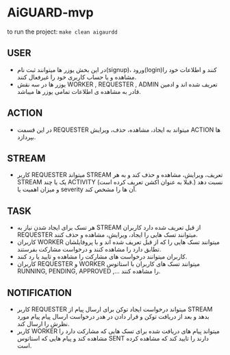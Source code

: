 # AiGUARD-mvp

to run the project:
`make clean aigaurdd`

## USER
- در این بخش یوزر ها میتوانند ثبت نام(signup)، ورود(login)کنند و اطلاعات خود را مشاهده و یا حساب کاربری خود را غیرفعال کنند.
- یوزر ها در سه نقش WORKER , REQUESTER , ADMIN تعریف شده اند و ادمین قادر به مشاهده ی اطلاعات تمامی یوزر ها میباشد.
## ACTION
- در این قسمت  REQUESTER میتواند به ایجاد، مشاهده، حذف، ویرایش ACTION ها بپردازد.
## STREAM
- کاربر REQUESTER میتواند STREAM تعریف، ویرایش، مشاهده و حذف کند و به هر STREAM یک یا چند ACTIVITY (قبلا به عنوان اکشن تعریف کرده است.) نسبت دهد و میزان اهمیت یا severity  آن ها را مشخص کند.
## TASK
- هر تسک برای ایجاد شدن نیاز به STREAM از قبل تعریف شده دارد کاربران REQUESTER میتوانند تسک هایی را ایجاد، ویرایش، مشاهده و حذف کنند.
- کاربران WORKER میتوانند تسک هایی را که از قبل تعریف شده اند و با پروفایلشان تطابق دارد را مشاهده کنند و درخواست مشارکت بفرستند.
- کاربران میتوانند درخواست های مشارکت را مشاهده و تایید یا رد کنند.
- کاربران REQUESTER و  WORKER میتوانند تسک های کاربران با استاتوس RUNNING, PENDING, APPROVED ,... را مشاهده کنند. 


## NOTIFICATION

 - کاربر REQUESTER میتواند درخواست ایجاد توکن برای ارسال پیام از STREAM بدهد و بعد از دریافت توکن و قرار دادن در هدر درخواست ارسال پیام پیام مورد نظرش را ارسال کند.
 - کاربر WORKER  میتواند پیام های دریافت شده برای تسک هایی که مشارکت دارد را مشاهده کند و پیام هایی که استاتوس SENT دارند را تایید کند که مشاهده کرده است.

